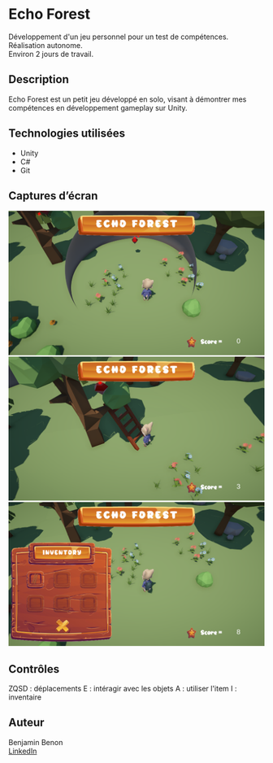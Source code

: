 # Echo Forest

Développement d'un jeu personnel pour un test de compétences.  
Réalisation autonome.  
Environ 2 jours de travail.

## Description

Echo Forest est un petit jeu développé en solo, visant à démontrer mes compétences en développement gameplay sur Unity.

## Technologies utilisées

- Unity
- C#
- Git

## Captures d’écran

![Début du jeu](Images/start.png)
![Utilisation d'items](Images/item_use.png)
![Stockage d'items](Images/item_stock.png)

## Contrôles

ZQSD  : déplacements
E     : intéragir avec les objets
A     : utiliser l'item
I     : inventaire

## Auteur

Benjamin Benon  
[LinkedIn](https://www.linkedin.com/in/benjamin-benon-78b495194/)
